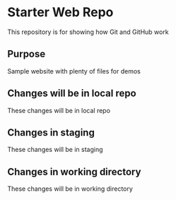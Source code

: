# Starter Web Repo

This repository is for showing how Git and GitHub work

## Purpose

Sample website with plenty of files for demos

## Changes will be in local repo

These changes will be in local repo

## Changes in staging

These changes will be in staging

## Changes in working directory

These changes will be in working directory

